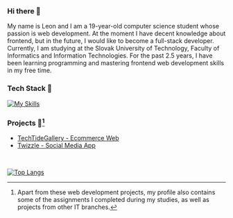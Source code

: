 ### Hi there 👋
My name is Leon and I am a 19-year-old computer science student whose passion is web development. At the moment I have decent knowledge about frontend, but in the future, I would like to become a full-stack developer. Currently, I am studying at the Slovak University of Technology, Faculty of Informatics and Information Technologies. For the past 2.5 years, I have been learning programming and mastering frontend web development skills in my free time.

### Tech Stack 🔧
[![My Skills](https://skillicons.dev/icons?i=html,css,tailwind,sass,js,ts,react,firebase,figma,jest&perline=10)](https://skillicons.dev)

### Projects 📂[^1]
- [TechTideGallery - Ecommerce Web](https://github.com/radoleon/TechTideGallery-eshop)
- [Twizzle - Social Media App](https://github.com/radoleon/Twizzle-social-media)
</br>

[^1]: Apart from these web development projects, my profile also contains some of the assignments I completed during my studies, as well as projects from other IT branches.

[![Top Langs](https://github-readme-stats.vercel.app/api/top-langs/?username=radoleon&theme=github_dark_dimmed)](https://github.com/anuraghazra/github-readme-stats)
